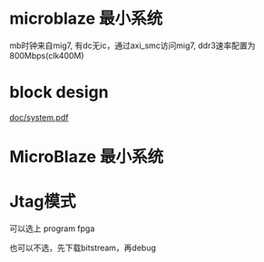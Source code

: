# microblaze 最小系统
mb时钟来自mig7, 有dc无ic，通过axi_smc访问mig7, ddr3速率配置为800Mbps(clk400M)

# block design

[doc/system.pdf](doc/system.pdf)

# MicroBlaze 最小系统

# Jtag模式

可以选上 program fpga

也可以不选，先下载bitstream，再debug

